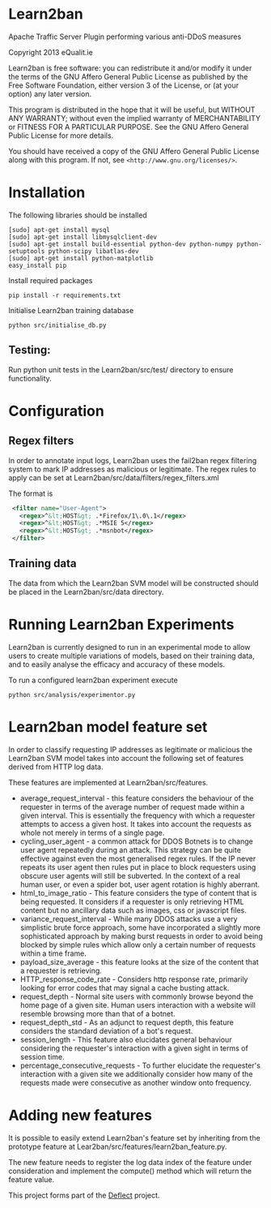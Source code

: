 Learn2ban
=========

Apache Traffic Server Plugin performing various anti-DDoS measures

Copyright 2013 eQualit.ie

Learn2ban is free software: you can redistribute it and/or modify
it under the terms of the GNU Affero General Public License as
published by the Free Software Foundation, either version 3 of the
License, or (at your option) any later version.

This program is distributed in the hope that it will be useful,
but WITHOUT ANY WARRANTY; without even the implied warranty of
MERCHANTABILITY or FITNESS FOR A PARTICULAR PURPOSE.  See the
GNU Affero General Public License for more details.

You should have received a copy of the GNU Affero General Public License
along with this program.  If not, see `<http://www.gnu.org/licenses/>`.

Installation
============

The following libraries should be installed

    [sudo] apt-get install mysql
    [sudo] apt-get install libmysqlclient-dev
    [sudo] apt-get install build-essential python-dev python-numpy python-setuptools python-scipy libatlas-dev
    [sudo] apt-get install python-matplotlib
    easy_install pip

Install required packages

    pip install -r requirements.txt

Initialise Learn2ban training database

    python src/initialise_db.py

Testing:
--------
Run python unit tests in the Learn2ban/src/test/ directory to ensure functionality.

Configuration
=============

Regex filters
-------------

In order to annotate input logs, Learn2ban uses the fail2ban regex filtering system to mark IP addresses as malicious or legitimate. The regex rules to apply can be set at Learn2ban/src/data/filters/regex_filters.xml

The format is
```xml
 <filter name="User-Agent">
   <regex>^&lt;HOST&gt; .*Firefox/1\.0\.1</regex>
   <regex>^&lt;HOST&gt; .*MSIE 5</regex>
   <regex>^&lt;HOST&gt; .*msnbot</regex>
 </filter>
```

Training data
-------------
The data from which the Learn2ban SVM model will be constructed should be placed in the Learn2ban/src/data directory.

Running Learn2ban Experiments
=============================

Learn2ban is currently designed to run in an experimental mode to allow users to create multiple variations of models, based on their training data, and to easily analyse the efficacy and accuracy of these models.

To run a configured learn2ban experiment execute

    python src/analysis/experimentor.py

Learn2ban model feature set
===========================
In order to classify requesting IP addresses as legitimate or malicious the Learn2ban SVM model takes into account the following set of features derived from HTTP log data.

These features are implemented at Learn2ban/src/features.

* average_request_interval - this feature considers the behaviour of the requester in terms of the average number of request made within a given interval. This is essentially the frequency with which a requester attempts to access a given host. It takes into account the requests as whole not merely in terms of a single page.
* cycling_user_agent - a common attack for DDOS Botnets is to change user agent repeatedly during an attack. This strategy can be quite effective against even the most generalised regex rules. If the IP never repeats its user agent then rules put in place to block requesters using obscure user agents will still be subverted. In the context of a real human user, or even a spider bot, user agent rotation is highly aberrant.
* html_to_image_ratio - This feature considers the type of content that is being requested. It considers if a requester is only retrieving HTML content but no ancillary data such as images, css or javascript files.
* variance_request_interval - While many DDOS attacks use a very simplistic brute force approach, some have incorporated a slightly more sophisticated approach by making burst requests in order to avoid being blocked by simple rules which allow only a certain number of requests within a time frame.
* payload_size_average - this feature looks at the size of the content that a requester is retrieving.
* HTTP_response_code_rate - Considers http response rate, primarily looking for error codes that may signal a cache busting attack.
* request_depth - Normal site users with commonly browse beyond the home page of a given site. Human users interaction with a website will resemble browsing more than that of a botnet.
* request_depth_std - As an adjunct to request depth, this feature considers the standard deviation of a bot's request.
* session_length - This feature also elucidates general behaviour considering the requester's interaction with a given sight in terms of session time.
* percentage_consecutive_requests - To further elucidate the requester's interaction with a given site we additionally consider how many of the requests made were consecutive as another window onto frequency.

Adding new features
===================

It is possible to easily extend Learn2ban's feature set by inheriting from the prototype feature at Lear2ban/src/features/learn2ban_feature.py.

The new feature needs to register the log data index of the feature under consideration and implement the compute() method which will return the feature value.

This project forms part of the [Deflect](https://deflect.ca) project.
